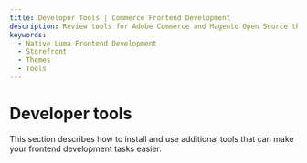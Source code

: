 ```yaml
---
title: Developer Tools | Commerce Frontend Development
description: Review tools for Adobe Commerce and Magento Open Source theme developers.
keywords:
  - Native Luma Frontend Development
  - Storefront
  - Themes
  - Tools
---
```


# Developer tools

This section describes how to install and use additional tools that can make your frontend development tasks easier.
